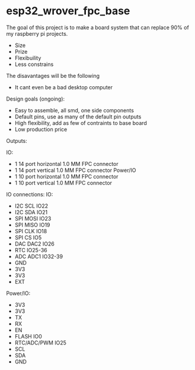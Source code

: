 # esp32_wrover_fpc_base
The goal of this project is to make a board system that can replace 90% of my raspberry pi projects.


* Size
* Prize
* Flexibuility
* Less constrains

The disavantages will be the following
* It cant even be a bad desktop computer

Design goals (ongoing):
* Easy to assemble, all smd, one side components
* Default pins, use as many of the default pin outputs
* High flexibility, add as few of contraints to base board
* Low production price

Outputs:

IO:
* 1 14 port horizontal 1.0 MM FPC connector
* 1 14 port vertical 1.0 MM FPC connector
Power/IO
* 1 10 port horizontal 1.0 MM FPC connector
* 1 10 port vertical 1.0 MM FPC connector
 
IO connections:
IO:
* I2C SCL     IO22
* I2C SDA     IO21
* SPI MOSI    IO23
* SPI MISO    IO19
* SPI CLK     IO18
* SPI CS      IO5
* DAC DAC2    IO26
* RTC         IO25-36
* ADC ADC1    IO32-39
* GND
* 3V3
* 3V3
* EXT

Power/IO:
* 3V3
* 3V3
* TX
* RX
* EN
* FLASH   IO0
* RTC/ADC/PWM IO25
* SCL
* SDA
* GND
